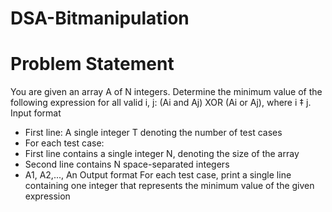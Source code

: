 # DSA-Bitmanipulation
# Problem Statement

You are given an array A of N integers. Determine the minimum value of the following expression for all valid i, j:
(Ai and Aj) XOR (Ai or Aj), where i ‡ j.
Input format
* First line: A single integer T denoting the number of test cases
* For each test case:
* First line contains a single integer N, denoting the size of the array
* Second line contains N space-separated integers
* A1, A2,..., An
Output format
For each test case, print a single line containing one integer that represents the minimum value of the given expression

